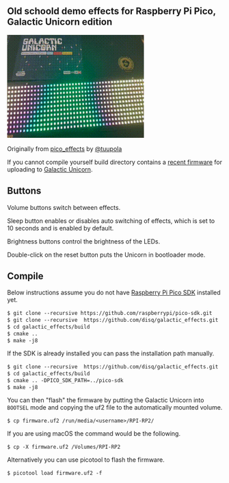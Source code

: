 ## Old schoold demo effects for Raspberry Pi Pico, Galactic Unicorn edition

![demo](./doc/demo1.gif)

Originally from [pico_effects](https://github.com/tuupola/pico_effects) by [@tuupola](https://github.com/tuupola)

If you cannot compile yourself build directory contains a [recent firmware](https://github.com/disq/galactic_effects/raw/master/build/firmware.uf2) for uploading to [Galactic Unicorn](https://shop.pimoroni.com/products/galactic-unicorn).

## Buttons

Volume buttons switch between effects.

Sleep button enables or disables auto switching of effects, which is set to 10 seconds and is enabled by default.

Brightness buttons control the brightness of the LEDs.

Double-click on the reset button puts the Unicorn in bootloader mode.

## Compile

Below instructions assume you do not have [Raspberry Pi Pico SDK](https://github.com/raspberrypi/pico-sdk) installed yet.

```
$ git clone --recursive https://github.com/raspberrypi/pico-sdk.git
$ git clone --recursive  https://github.com/disq/galactic_effects.git
$ cd galactic_effects/build
$ cmake ..
$ make -j8
```

If the SDK is already installed you can pass the installation path manually.

```
$ git clone --recursive  https://github.com/disq/galactic_effects.git
$ cd galactic_effects/build
$ cmake .. -DPICO_SDK_PATH=../pico-sdk
$ make -j8
```

You can then "flash" the firmware by putting the Galactic Unicorn into `BOOTSEL` mode and copying the uf2 file to the automatically mounted volume.

```
$ cp firmware.uf2 /run/media/<username>/RPI-RP2/
```

If you are using macOS the command would be the following.

```
$ cp -X firmware.uf2 /Volumes/RPI-RP2
```

Alternatively you can use picotool to flash the firmware.

```
$ picotool load firmware.uf2 -f
```
